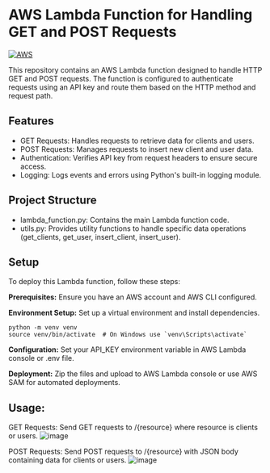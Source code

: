 # AWS Lambda Function for Handling GET and POST Requests
[![AWS](https://img.shields.io/badge/AWS-Amazon%20Web%20Services-orange)](https://aws.amazon.com/)

This repository contains an AWS Lambda function designed to handle HTTP GET and POST requests. The function is configured to authenticate requests using an API key and route them based on the HTTP method and request path.

## Features

  - GET Requests: Handles requests to retrieve data for clients and users.
  - POST Requests: Manages requests to insert new client and user data.
  - Authentication: Verifies API key from request headers to ensure secure access.
  - Logging: Logs events and errors using Python's built-in logging module.

## Project Structure

- lambda_function.py: Contains the main Lambda function code.
 - utils.py: Provides utility functions to handle specific data operations (get_clients, get_user, insert_client, insert_user).

## Setup

To deploy this Lambda function, follow these steps:

**Prerequisites:** Ensure you have an AWS account and AWS CLI configured.

**Environment Setup:** Set up a virtual environment and install dependencies.

```
python -m venv venv
source venv/bin/activate  # On Windows use `venv\Scripts\activate`
```

**Configuration:** Set your API_KEY environment variable in AWS Lambda console or .env file.

**Deployment:** Zip the files and upload to AWS Lambda console or use AWS SAM for automated deployments.

## Usage:

GET Requests: Send GET requests to /{resource} where resource is clients or users.
![image](https://github.com/DavidCastro88/AWSLambdaFunctionGetAndPost/assets/91480088/99f7ddb8-56ca-45bd-b222-49c147eaf827)

POST Requests: Send POST requests to /{resource} with JSON body containing data for clients or users.
![image](https://github.com/DavidCastro88/AWSLambdaFunctionGetAndPost/assets/91480088/3c4f29b0-49ea-4e50-af96-c692755f3d6d)

